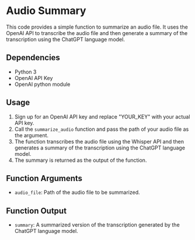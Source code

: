 # Audio Summary

This code provides a simple function to summarize an audio file. It uses the OpenAI API to transcribe the audio file and then generate a summary of the transcription using the ChatGPT language model.

## Dependencies
- Python 3
- OpenAI API Key
- OpenAI python module

## Usage

1. Sign up for an OpenAI API key and replace "YOUR_KEY" with your actual API key.
2. Call the `summarize_audio` function and pass the path of your audio file as the argument.
3. The function transcribes the audio file using the Whisper API and then generates a summary of the transcription using the ChatGPT language model.
4. The summary is returned as the output of the function.

## Function Arguments

- `audio_file`: Path of the audio file to be summarized.

## Function Output

- `summary`: A summarized version of the transcription generated by the ChatGPT language model.
